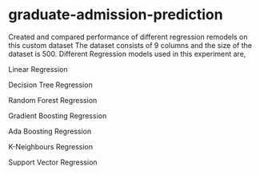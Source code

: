 # graduate-admission-prediction
Created and compared performance of different regression remodels on this custom dataset
The dataset consists of 9 columns and the size of the dataset is 500.
Different Regression models used in this experiment are,

Linear Regression

Decision Tree Regression

Random Forest Regression

Gradient Boosting Regression

Ada Boosting Regression

K-Neighbours Regression

Support Vector Regression

